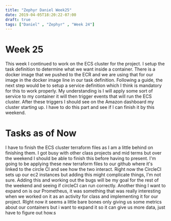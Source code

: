 ```yaml
---
title: "Zephyr Daniel Week25"
date: 2019-04-05T18:20:22-07:00
draft: true
tags: ["Daniel" , "Zephyr" , "Week 24"]
---
```


# Week 25
This week I continued to work on the ECS cluster for the project. I setup the task definition to determine what we want inside a container. There is a docker image that we pushed to the ECR and we are using that for our image in the docker image line in our task definition. Following a guide, the next step would be to setup a service definition which I think is mandatory for this to work properly. My understanding is I will apply some sort of service to my container it will then trigger events that will run the ECS cluster. After these triggers I should see on the Amazon dashboard my cluster starting up. I have to do this part and see if I can finish it by this weekend.

# Tasks as of Now
I have to finish the ECS cluster terraform files as I am a little behind on finishing them. I got busy with other class projects and mid terms but over the weekend I should be able to finish this before having to present. I'm going to be applying these new terraform files to our github where it's linked to the circle CI and see how the two interact. Right now the CircleCI sets up our ec2 instances but adding this might complicate things, I'm not sure. Adding this and working out the bugs will be my goal for the rest of the weekend and seeing if circleCI can run correctly. Another thing I want to expand on is our Prometheus, it was something that was really interesting when we worked on it as an activity for class and implementing it for our project. RIght now it seems a little bare bones only giving us some metrics about our containers but i want to expand it so it can give us more data, just have to figure out how.s 
